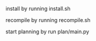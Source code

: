 install by running install.sh

recompile by running recompile.sh

start planning by run plan/main.py
